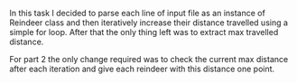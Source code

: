 In this task I decided to parse each line of input file as an instance of Reindeer class
and then iteratively increase their distance travelled using a simple for loop. 
After that the only thing left was to extract max travelled distance.

For part 2 the only change required was to check the current max distance after each iteration
and give each reindeer with this distance one point.